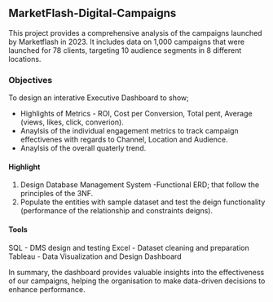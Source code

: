 ## MarketFlash-Digital-Campaigns
This project provides a comprehensive analysis of the campaigns launched by Marketflash in 2023. It includes data on 1,000 campaigns that were launched for 78 clients, targeting 10 audience segments in 8 different locations.

### Objectives
To design an interative Executive Dashboard to show;

- Highlights of Metrics - ROI, Cost per Conversion, Total pent, Average (views, likes, click, converion).
- Anaylsis of the individual engagement metrics to track campaign effectivenes with regards to Channel, Location and Audience.
- Anaylsis of the overall quaterly trend.

#### Highlight
1. Design Database Management System -Functional ERD; that follow the principles of the 3NF.
2. Populate the entities with sample dataset and test the deign functionality (performance of the relationship and constraints deigns).

#### Tools
SQL - DMS design and testing
Excel - Dataset cleaning and preparation
Tableau - Data Visualization and Design Dashboard


In summary, the dashboard provides valuable insights into the effectiveness of our campaigns, helping the organisation to make data-driven decisions to enhance performance.
